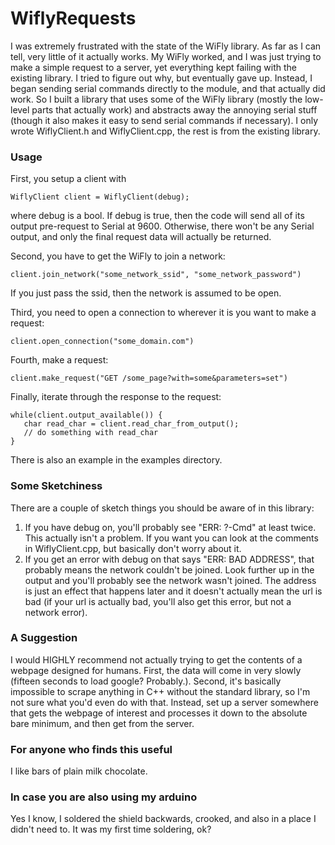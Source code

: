 # WiflyRequests

I was extremely frustrated with the state of the WiFly library. As far as I can tell, very little of it actually works.
My WiFly worked, and I was just trying to make a simple request to a server, yet everything kept failing with the
existing library. I tried to figure out why, but eventually gave up. Instead, I began sending serial commands directly
to the module, and that actually did work. So I built a library that uses some of the WiFly library (mostly the low-level
parts that actually work) and abstracts away the annoying serial stuff (though it also makes it easy to send serial commands if necessary). I only wrote WiflyClient.h and WiflyClient.cpp, the rest is from the existing library.


### Usage

First, you setup a client with

```
WiflyClient client = WiflyClient(debug);
```

where debug is a bool. If debug is true, then the code will send all of its output pre-request to Serial at 9600.
Otherwise, there won't be any Serial output, and only the final request data will actually be returned.


Second, you have to get the WiFly to join a network:
```
client.join_network("some_network_ssid", "some_network_password")
```
If you just pass the ssid, then the network is assumed to be open.


Third, you need to open a connection to wherever it is you want to make a request:
```
client.open_connection("some_domain.com")
```

Fourth, make a request:
```
client.make_request("GET /some_page?with=some&parameters=set")
```

Finally, iterate through the response to the request:
```
while(client.output_available()) {
   char read_char = client.read_char_from_output();
   // do something with read_char
}
```
There is also an example in the examples directory.


### Some Sketchiness

There are a couple of sketch things you should be aware of in this library:
1) If you have debug on, you'll probably see "ERR: ?-Cmd" at least twice. This actually isn't a problem. If you want
you can look at the comments in WiflyClient.cpp, but basically don't worry about it.
2) If you get an error with debug on that says "ERR: BAD ADDRESS", that probably means the network couldn't be joined.
Look further up in the output and you'll probably see the network wasn't joined. The address is just an effect that
happens later and it doesn't actually mean the url is bad (if your url is actually bad, you'll also get this error, but
not a network error).

### A Suggestion
I would HIGHLY recommend not actually trying to get the contents of a webpage designed for humans. First,
the data will come in very slowly (fifteen seconds to load google? Probably.). Second, it's basically impossible to
scrape anything in C++ without the standard library, so I'm not sure what you'd even do with that. Instead, set up a
server somewhere that gets the webpage of interest and processes it down to the absolute bare minimum, and then get from
the server.

### For anyone who finds this useful
I like bars of plain milk chocolate.

### In case you are also using my arduino
Yes I know, I soldered the shield backwards, crooked, and also in a place I didn't need to. It was my first time
soldering, ok?

